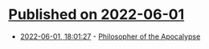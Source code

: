 # [Published on 2022-06-01](index.md)

* [2022-06-01, 18:01:27](https://news.ycombinator.com/item?id=31585645) - [Philosopher of the Apocalypse](https://aeon.co/essays/gunther-anders-a-forgotten-prophet-for-the-21st-century)
